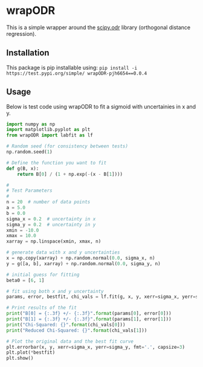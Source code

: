 # wrapODR
This is a simple wrapper around the [scipy.odr](https://docs.scipy.org/doc/scipy/reference/odr.html) library (orthogonal distance regression).

## Installation
This package is pip installable using:
`pip install -i https://test.pypi.org/simple/ wrapODR-pjh6654==0.0.4`

## Usage
Below is test code using wrapODR to fit a sigmoid with uncertainies in x and y.

```python
import numpy as np
import matplotlib.pyplot as plt
from wrapODR import labfit as lf

# Random seed (for consistency between tests)
np.random.seed(1)

# Define the function you want to fit
def g(B, x):
    return B[0] / (1 + np.exp(-(x - B[1])))

#
# Test Parameters
#
n = 20  # number of data points
a = 5.0
b = 0.0
sigma_x = 0.2  # uncertainty in x
sigma_y = 0.2  # uncertainty in y
xmin = -10.0
xmax = 10.0
xarray = np.linspace(xmin, xmax, n)

# generate data with x and y uncertainties
x = np.copy(xarray) + np.random.normal(0.0, sigma_x, n)
y = g([a, b], xarray) + np.random.normal(0.0, sigma_y, n)

# initial guess for fitting
beta0 = [6, 1]

# fit using both x and y uncertainty
params, error, bestfit, chi_vals = lf.fit(g, x, y, xerr=sigma_x, yerr=sigma_y, beta0=beta0)

# Print results of the fit
print("B[0] = {:.3f} +/- {:.3f}".format(params[0], error[0]))
print("B[1] = {:.3f} +/- {:.3f}".format(params[1], error[1]))
print("Chi-Squared: {}".format(chi_vals[0]))
print("Reduced Chi-Squared: {}".format(chi_vals[1]))

# Plot the original data and the best fit curve
plt.errorbar(x, y, xerr=sigma_x, yerr=sigma_y, fmt='.', capsize=3)
plt.plot(*bestfit)
plt.show()
```

